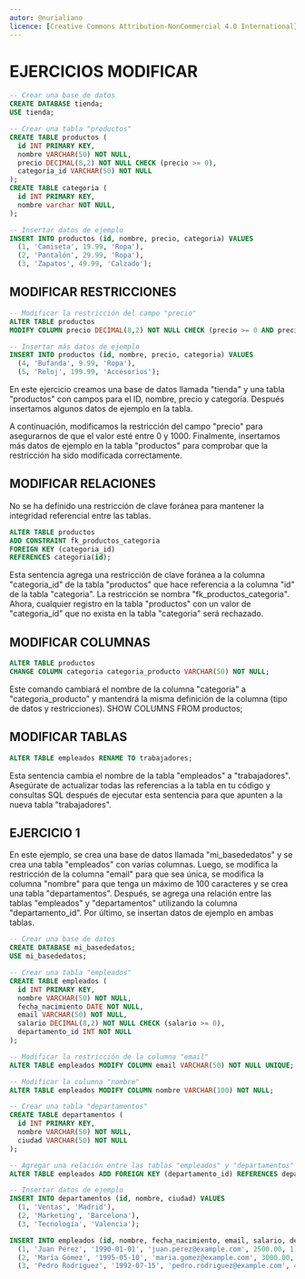 ```yaml
---
autor: @nurialiano
licence: [Creative Commons Attribution-NonCommercial 4.0 International](https://creativecommons.org/licenses/by-nc/4.0/legalcode)
---
```


# EJERCICIOS MODIFICAR

~~~sql
-- Crear una base de datos
CREATE DATABASE tienda;
USE tienda;

-- Crear una tabla "productos"
CREATE TABLE productos (
  id INT PRIMARY KEY,
  nombre VARCHAR(50) NOT NULL,
  precio DECIMAL(8,2) NOT NULL CHECK (precio >= 0),
  categoria_id VARCHAR(50) NOT NULL
);
CREATE TABLE categoria (
  id INT PRIMARY KEY,
  nombre varchar NOT NULL,
);

-- Insertar datos de ejemplo
INSERT INTO productos (id, nombre, precio, categoria) VALUES
  (1, 'Camiseta', 19.99, 'Ropa'),
  (2, 'Pantalón', 29.99, 'Ropa'),
  (3, 'Zapatos', 49.99, 'Calzado');
~~~

## MODIFICAR RESTRICCIONES

~~~sql
-- Modificar la restricción del campo "precio"
ALTER TABLE productos
MODIFY COLUMN precio DECIMAL(8,2) NOT NULL CHECK (precio >= 0 AND precio <= 1000);

-- Insertar más datos de ejemplo
INSERT INTO productos (id, nombre, precio, categoria) VALUES
  (4, 'Bufanda', 9.99, 'Ropa'),
  (5, 'Reloj', 199.99, 'Accesorios');
~~~

En este ejercicio creamos una base de datos llamada "tienda" y una tabla "productos" con campos para el ID, nombre, precio y categoría. Después insertamos algunos datos de ejemplo en la tabla.

A continuación, modificamos la restricción del campo "precio" para asegurarnos de que el valor esté entre 0 y 1000. Finalmente, insertamos más datos de ejemplo en la tabla "productos" para comprobar que la restricción ha sido modificada correctamente.

## MODIFICAR RELACIONES

No se ha definido una restricción de clave foránea para mantener la integridad referencial entre las tablas.

~~~sql
ALTER TABLE productos
ADD CONSTRAINT fk_productos_categoria
FOREIGN KEY (categoria_id)
REFERENCES categoria(id);
~~~

Esta sentencia agrega una restricción de clave foránea a la columna "categoria_id" de la tabla "productos" que hace referencia a la columna "id" de la tabla "categoria". La restricción se nombra "fk_productos_categoria". Ahora, cualquier registro en la tabla "productos" con un valor de "categoria_id" que no exista en la tabla "categoria" será rechazado.

## MODIFICAR COLUMNAS

~~~sql
ALTER TABLE productos
CHANGE COLUMN categoria categoria_producto VARCHAR(50) NOT NULL;
~~~

Este comando cambiará el nombre de la columna "categoria" a "categoria_producto" y mantendrá la misma definición de la columna (tipo de datos y restricciones).
SHOW COLUMNS FROM productos;

## MODIFICAR TABLAS

~~~sql
ALTER TABLE empleados RENAME TO trabajadores;
~~~

Esta sentencia cambia el nombre de la tabla "empleados" a "trabajadores". Asegúrate de actualizar todas las referencias a la tabla en tu código y consultas SQL después de ejecutar esta sentencia para que apunten a la nueva tabla "trabajadores".

## EJERCICIO 1

En este ejemplo, se crea una base de datos llamada "mi_basededatos" y se crea una tabla "empleados" con varias columnas. Luego, se modifica la restricción de la columna "email" para que sea única, se modifica la columna "nombre" para que tenga un máximo de 100 caracteres y se crea una tabla "departamentos". Después, se agrega una relación entre las tablas "empleados" y "departamentos" utilizando la columna "departamento_id". Por último, se insertan datos de ejemplo en ambas tablas.

~~~sql
-- Crear una base de datos
CREATE DATABASE mi_basededatos;
USE mi_basededatos;

-- Crear una tabla "empleados"
CREATE TABLE empleados (
  id INT PRIMARY KEY,
  nombre VARCHAR(50) NOT NULL,
  fecha_nacimiento DATE NOT NULL,
  email VARCHAR(50) NOT NULL,
  salario DECIMAL(8,2) NOT NULL CHECK (salario >= 0),
  departamento_id INT NOT NULL
);

-- Modificar la restricción de la columna "email"
ALTER TABLE empleados MODIFY COLUMN email VARCHAR(50) NOT NULL UNIQUE;

-- Modificar la columna "nombre"
ALTER TABLE empleados MODIFY COLUMN nombre VARCHAR(100) NOT NULL;

-- Crear una tabla "departamentos"
CREATE TABLE departamentos (
  id INT PRIMARY KEY,
  nombre VARCHAR(50) NOT NULL,
  ciudad VARCHAR(50) NOT NULL
);

-- Agregar una relación entre las tablas "empleados" y "departamentos"
ALTER TABLE empleados ADD FOREIGN KEY (departamento_id) REFERENCES departamentos(id);

-- Insertar datos de ejemplo
INSERT INTO departamentos (id, nombre, ciudad) VALUES
  (1, 'Ventas', 'Madrid'),
  (2, 'Marketing', 'Barcelona'),
  (3, 'Tecnología', 'Valencia');

INSERT INTO empleados (id, nombre, fecha_nacimiento, email, salario, departamento_id) VALUES
  (1, 'Juan Pérez', '1990-01-01', 'juan.perez@example.com', 2500.00, 1),
  (2, 'María Gómez', '1995-05-10', 'maria.gomez@example.com', 3000.00, 2),
  (3, 'Pedro Rodríguez', '1992-07-15', 'pedro.rodriguez@example.com', 4000.00, 3);
~~~
